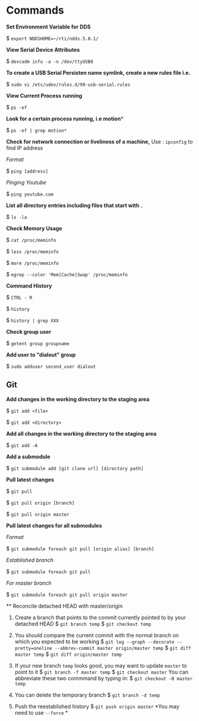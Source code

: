 # Commands

**Set Environment Variable for DDS**

$  `export NDDSHOME=~/rti/ndds.5.0.1/`

**View Serial Device Attributes**

$  `devcadm info -a -n /dev/ttyUSB0`

**To create a USB Serial Persisten name symlink, create a new rules file i.e.**

$  `sudo vi /etc/udev/rules.d/99-usb-serial.rules`

**View Current Process running**

$  `ps -ef`

**Look for a certain process running, i.e motion***

$  `ps -ef | grep motion*`

**Check for network connection or liveliness of a machine,** 
Use : `ipconfig` to find IP address

*Format*

$ `ping [address]`

*Pinging Youtube*

$ `ping youtube.com`

**List all directory entries including files that start with `.`**

$  `ls -la`

**Check Memory Usage**

$ `cat /proc/meminfo`

$ `less /proc/meminfo`

$ `more /proc/meminfo`

$ `egrep --color 'Mem|Cache|Swap' /proc/meminfo`

**Command History**

$ `CTRL - R`

$ `history`

$ `history | grep XXX`

**Check group user**

$ `getent group groupname`

**Add user to "dialout" group**

$ `sudo adduser second_user dialout`

## Git

**Add changes in the working directory to the staging area**

$  `git add <file>`

$  `git add <directory>`

**Add all changes in the working directory to the staging area**

$  `git add -A`

**Add a submodule**

$ `git submodule add [git clone url] [directory path]`

**Pull latest changes**

$ `git pull`

$ `git pull origin [branch]`

$ `git pull origin master`

**Pull latest changes for all submodules**

*Format*

$ `git submodule foreach git pull [origin alias] [branch]`

*Established branch*

$ `git submodule foreach git pull`

*For master branch*

$ `git submodule foreach git pull origin master`

** Reconcile detached HEAD with master/origin

1. Create a branch that points to the commit currently pointed to by your detached HEAD
$ `git branch temp`
$ `git checkout temp`

2. You should compare the current commit with the normal branch on which you expected to be working
$ `git log --graph --decorate --pretty=oneline --abbrev-commit master origin/master temp`
$ `git diff master temp`
$ `git diff origin/master temp`

3. If your new branch `temp` looks good, you may want to update `master` to point to it
$ `git branch -f master temp`
$ `git checkout master`
You can abbreviate these two commmand by typing in:
$ `git checkout -B master temp`

4. You can delete the temporary branch
$ `git branch -d temp`

5. Push the reestablished history
$ `git push origin master`
*You may need to use `--force` *

